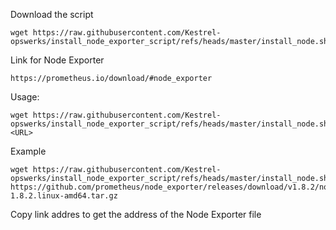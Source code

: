 Download the script
```
wget https://raw.githubusercontent.com/Kestrel-opswerks/install_node_exporter_script/refs/heads/master/install_node.sh
```
Link for Node Exporter
```
https://prometheus.io/download/#node_exporter
```
Usage:
```
wget https://raw.githubusercontent.com/Kestrel-opswerks/install_node_exporter_script/refs/heads/master/install_node.sh <URL>
```
Example
```
wget https://raw.githubusercontent.com/Kestrel-opswerks/install_node_exporter_script/refs/heads/master/install_node.sh https://github.com/prometheus/node_exporter/releases/download/v1.8.2/node_exporter-1.8.2.linux-amd64.tar.gz
```
Copy link addres to get the address of the Node Exporter file
